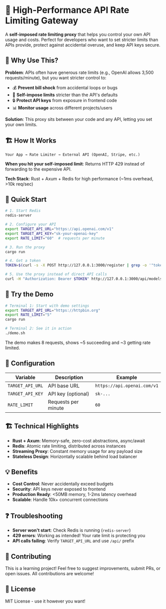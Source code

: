# 🚦 High-Performance API Rate Limiting Gateway

A **self-imposed rate limiting proxy** that helps you control your own API usage and costs. Perfect for developers who want to set stricter limits than APIs provide, protect against accidental overuse, and keep API keys secure.

## 🎯 Why Use This?

**Problem**: APIs often have generous rate limits (e.g., OpenAI allows 3,500 requests/minute), but you want stricter control to:
- 💰 **Prevent bill shock** from accidental loops or bugs
- 🎯 **Self-impose limits** stricter than the API's defaults  
- 🔒 **Protect API keys** from exposure in frontend code
- 📊 **Monitor usage** across different projects/users

**Solution**: This proxy sits between your code and any API, letting you set your own limits.

## 🏗️ How It Works

```
Your App → Rate Limiter → External API (OpenAI, Stripe, etc.)
```

**When you hit your self-imposed limit**: Returns HTTP 429 instead of forwarding to the expensive API.

**Tech Stack**: Rust + Axum + Redis for high performance (~1ms overhead, >10k req/sec)

## 🚀 Quick Start

```bash
# 1. Start Redis
redis-server

# 2. Configure your API
export TARGET_API_URL="https://api.openai.com/v1"
export TARGET_API_KEY="sk-your-openai-key"
export RATE_LIMIT="60"  # requests per minute

# 3. Run the proxy
cargo run

# 4. Get a token
TOKEN=$(curl -s -X POST http://127.0.0.1:3000/register | grep -o '"token":"[^"]*"' | cut -d'"' -f4)

# 5. Use the proxy instead of direct API calls
curl -H "Authorization: Bearer $TOKEN" http://127.0.0.1:3000/api/models
```

## 🚀 Try the Demo

```bash
# Terminal 1: Start with demo settings
export TARGET_API_URL="https://httpbin.org"
export RATE_LIMIT="5"
cargo run

# Terminal 2: See it in action
./demo.sh
```

The demo makes 8 requests, shows ~5 succeeding and ~3 getting rate limited.

## 🔧 Configuration

| Variable | Description | Example |
|----------|-------------|---------|
| `TARGET_API_URL` | API base URL | `https://api.openai.com/v1` |
| `TARGET_API_KEY` | API key (optional) | `sk-...` |
| `RATE_LIMIT` | Requests per minute | `60` |

## 🏗️ Technical Highlights

- **Rust + Axum**: Memory-safe, zero-cost abstractions, async/await
- **Redis**: Atomic rate limiting, distributed across instances
- **Streaming Proxy**: Constant memory usage for any payload size
- **Stateless Design**: Horizontally scalable behind load balancer

## 💡 Benefits

- **Cost Control**: Never accidentally exceed budgets
- **Security**: API keys never exposed to frontend
- **Production Ready**: <50MB memory, 1-2ms latency overhead
- **Scalable**: Handle 10k+ concurrent connections

## ❓ Troubleshooting

- **Server won't start**: Check Redis is running (`redis-server`)
- **429 errors**: Working as intended! Your rate limit is protecting you
- **API calls failing**: Verify `TARGET_API_URL` and use `/api/` prefix

## 🤝 Contributing

This is a learning project! Feel free to suggest improvements, submit PRs, or open issues. All contributions are welcome!

## 📄 License

MIT License - use it however you want!
